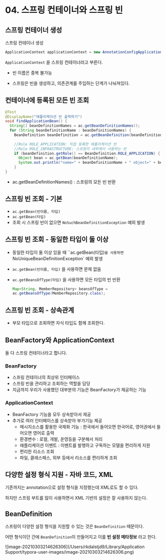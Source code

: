 # 04. 스프링 컨테이너와 스프링 빈

## 스프링 컨테이너 생성

스프링 컨테이너 생성

``` java
ApplicationContext applicationContext = new AnnotationConfigApplicationContext(AppConfig.class);
```

`ApplicationContext` 을 스프링 컨테이너라고 부른다.



* 빈 이름은 중복 불가능

* 스프링은 빈을 생성하고, 의존관계를 주입하는 단계가 나눠져있다.





## 컨테이너에 등록된 모든 빈 조회

``` java
@Test
@DisplayName("애플리케이션 빈 출력하기")
void findApplicationBean() {
  String[] beanDefinitionNames = ac.getBeanDefinitionNames();
  for (String beanDefinitionName : beanDefinitionNames) {
    BeanDefinition beanDefinition = ac.getBeanDefinition(beanDefinitionName);
    
    //Role ROLE_APPLICATION: 직접 등록한 애플리케이션 빈
    //Role ROLE_INFRASTRUCTURE: 스프링이 내부에서 사용하는 빈
    if (beanDefinition.getRole() == BeanDefinition.ROLE_APPLICATION) {
      Object bean = ac.getBean(beanDefinitionName);
      System.out.println("name=" + beanDefinitionName + " object=" + bean);
    }
}
```

* ac.getBeanDefinitionNames() : 스프링의 모든 빈 반환



## 스프링 빈 조회 - 기본

* `ac.getBean(빈이름, 타입)`
* `ac.getBean(타입)`
* 조회 시 스프링 빈이 없으면 `NoSuchBeanDefinitionException` 예외 발생 





## 스프링 빈 조회 - 동일한 타입이 둘 이상

* 동일한 타입이 둘 이상 있을 때 ``ac.getBean(타입)` 을 사용하면 `NoUniqueBeanDefinitionException` 예외 발생 

* `ac.getBean(빈이름, 타입)` 을 사용하면 문제 없음

* `ac.getBeansOfType(타입)` 을 사용하면 모든 타입의 빈 반환

  ``` java
  Map<String, MemberRepository> beansOfType =
  ac.getBeansOfType(MemberRepository.class);
  ```

   



## 스프링 빈 조회 - 상속관계

* 부모 타입으로 조회하면 자식 타입도 함께 조회한다.





## BeanFactory와 ApplicationContext

둘 다 스프링 컨테이너라고 합니다.

### BeanFactory 

* 스프링 컨테이너의 최상위 인터페이스
* 스프링 빈을 관리하고 조회하는 역할을 담당
* 지금까지 우리가 사용했던 대부분의 기능은 BeanFactory가 제공하는 기능



### ApplicationContext

* BeanFactory 기능을 모두 상속받아서 제공
* 추가로 여러 인터페이스를 상속받아 부가기능 제공
  * 메시지소스를 활용한 국제화 기능 : 한국에서 들어오면 한국어로, 영어권에서 들어오면 영어로 출력
  * 환경변수 : 로컬, 개발, 운영등을 구분해서 처리
  * 애플리케이션 이벤트 : 이벤트를 발행하고 구독하는 모델을 편리하게 지원
  * 편리한 리소스 조회
  * 파일, 클래스패스, 외부 등에서 리소스를 편리하게 조회





## 다양한 설정 형식 지원 - 자바 코드, XML

기존까지는 annotation으로 설정 형식을 지정했는데 XML로도 할 수 있다.

하지만 스프링 부트를 많이 사용하면서 XML 기반의 설정은 잘 사용하지 않는다.





## BeanDefinition

스프링이 다양한 설정 형식을 지원할 수 있는 것은 `BeanDefinition` 때문이다.

어떤 형식이던 간에 `BeanDefinition`이 만들어지고 이를 **빈 설정 메타정보** 라고 한다.

![image-20210303214626306](/Users/rkdalstjd9/Library/Application Support/typora-user-images/image-20210303214626306.png)

